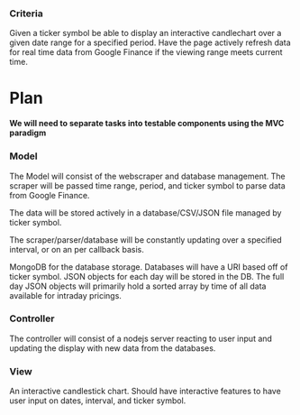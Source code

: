 ### Criteria

Given a ticker symbol be able to display an interactive candlechart over a given date range for a specified period. Have the page actively refresh data for real time data from Google Finance if the viewing range meets current time.


# Plan
**We will need to separate tasks into testable components using the MVC paradigm**

### Model

The Model will consist of the webscraper and database management. The scraper will be passed time range, period, and ticker symbol to parse data from Google Finance.

The data will be stored actively in a database/CSV/JSON file managed by ticker symbol.

The scraper/parser/database will be constantly updating over a specified interval, or on an per callback basis.

MongoDB for the database storage. Databases will have a URI based off of ticker symbol. JSON objects for each day will be stored in the DB. The full day JSON objects will primarily hold a sorted array by time of all data available for intraday pricings.

 
### Controller

The controller will consist of a nodejs server reacting to user input and updating the display with new data from the databases. 

### View

An interactive candlestick chart. Should have interactive features to have user input on dates, interval, and ticker symbol.
